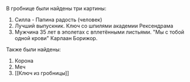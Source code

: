 В гробнице были найдены три картины:
1. Силла - Папина радость (человек)
2. Лучший выпускник. Ключ со шпилями академии Рексендрама
3. Мужчина 35 лет в эполетах с вплетёнными листьями. "Мы с тобой одной крови" Карлаан Борижор.

Также были найдены:
1. Корона
2. Меч
3. [[Ключ из гробницы]]
